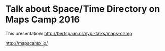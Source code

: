 # Talk about Space/Time Directory on Maps Camp 2016

This presentation: http://bertspaan.nl/nypl-talks/maps-camp

http://mapscamp.io/
